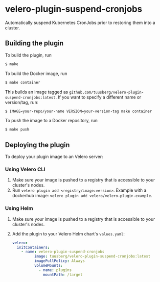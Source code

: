# velero-plugin-suspend-cronjobs

Automatically suspend Kubernetes CronJobs prior to restoring them into a cluster.

## Building the plugin

To build the plugin, run

```bash
$ make
```

To build the Docker image, run

```bash
$ make container
```

This builds an image tagged as `github.com/tuusberg/velero-plugin-suspend-cronjobs:latest`. If you want to specify a different name or version/tag, run:

```bash
$ IMAGE=your-repo/your-name VERSION=your-version-tag make container 
```

To push the image to a Docker repository, run
```bash
$ make push
```

## Deploying the plugin

To deploy your plugin image to an Velero server:

### Using Velero CLI
1. Make sure your image is pushed to a registry that is accessible to your cluster's nodes.
2. Run `velero plugin add <registry/image:version>`. Example with a dockerhub image: `velero plugin add velero/velero-plugin-example`.

### Using Helm
1. Make sure your image is pushed to a registry that is accessible to your cluster's nodes.
2. Add the plugin to your Velero Helm chart's `values.yaml`:

    ```yaml
    velero:
      initContainers:
        - name: velero-plugin-suspend-cronjobs
              image: tuusberg/velero-plugin-suspend-cronjobs:latest
              imagePullPolicy: Always
              volumeMounts:
                - name: plugins
                  mountPath: /target
    ```
